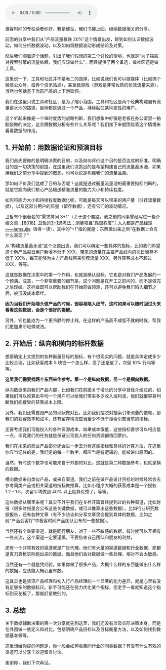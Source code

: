 <audio title="26 _ 当收集数据的前后，我们应该做什么？" src="https://static001.geekbang.org/resource/audio/6e/7f/6e0ed1043e3aa80f7229a9c012f9d77f.mp3" controls="controls"></audio> 
<p>极客时间的专栏读者你好，我是邱岳，我们书接上回，继续数据相关的分享。</p>
<p>前面的分享中我们从“产品流量暴跌 20%”这个情景出发，聊到如何认识数据波动，如何分析数据波动，以及如何将数据波动形成结论及对策。</p>
<p>然后我们顺着这个话题，引出了我们假想的第二个讨论的情境，也就是“为了摆脱对搜索引擎的流量依赖，我们应该做什么”，而且提供了两个备选，做社区还是做工具。</p>
<p>这里说一下，工具和社区并不是唯二的选择，比如说我们也可以做媒体（比如搞个微信公众号，或弄个资讯站点），甚至做游戏（游戏是非常优质的长效流量来源），当然也包括基于当前产品的上下游延伸。</p>
<p>我们在这里只说工具和社区，是为了缩小范围，工具和社区是两个经典构建自有流量蓄水池的路径，目标都是通过一个产品，持续黏住某种属性的用户。</p>
<p>这个听起来像是一个审时度势的战略判断，我们想象中好像是老板在办公室里一拍脑袋做的决定，这会跟数据分析有些什么关系呢？我们接下来就围绕着这个情境来看看数据的作用。</p>
<h2>1. 开始前：用数据论证和预演目标</h2>
<p>我们首先要做的是明确决策的目的，以及如何评价这个目的是否达成的标准。明确目的是一切决策的前提，在这里我们决策目的是希望构建自己的流量蓄水池，如果用我们之前分享中提到的概念，也可以说是构建我们的流量品类。</p><!-- [[[read_end]]] -->
<p>那如何评价我们达成了目的与否呢？这就是通过衡量流量池的最重要指标判断的，就是它能向我们核心产品输送精准流量的能力大小和持续程度。</p>
<p>如何将能力大小和持续程度数据化呢，可能是每天可以带来的用户量（引荐流量数据），以及这部分用户的质量（留存数据），还有它们的波动情况。</p>
<p>卫哲有个很著名的“需求拷问 3+1”（关于这个套路，我之前的同事曾经写过一篇介绍文章 <a href="http://iamsujie.com/8000/8018/">【8018】卫哲的3+1思考法：测量项目”靠谱程度&quot; | 人人都是产品经理——iamsujie</a>  值得一读），其中的“+1”指的就是：东西做出来之后“在数据上会有什么表现？”</p>
<p>从“构建流量蓄水池”这个议题出发，我们可以确定一些具体的指标，比如我们希望这个新产品每日用户新增不低于 XXX，带来的流量在主要产品线内的次日留存不低于 XX%，每天能够为主力产品线带来引荐流量 XXX，另外获客成本不超过 XXX，等等。</p>
<p>这就是数据在决策中的第一个作用，也就是确认目标。它也是对我们产品发展的一个预演。注意，一个非常重要的细节是，这个问题是在开工之前问的，而不是做完之后现编。这样做既可以帮助我们在开始前做预测，还可以避免我们陷入细节之后，被沉没成本牵绊。</p>
<p><strong>因为当我们开始埋头做产品的时候，很容易陷入细节，这时如果可以随时回过头来看看这些数据，会是个很好的提醒。</strong></p>
<p>另外，它也能成为一个更冷静的停止线，在这样的产品高不成低不就的时候，帮我们更加果断地做减法。</p>
<h2>2. 开始后：纵向和横向的标杆数据</h2>
<p>想要确定上文提到的各种衡量目标的指标，有个很现实的问题，就是具体定成多少比较合理，比如获客成本 5 块钱一个怎么样，高了还是低了，次留 10% 行吗等等。</p>
<p><strong>这里我们需要找两个东西来作参考。第一个是纵向数据，另一个是横向数据。</strong></p>
<p>纵向数据来自我们产品内部，比如我们在前面关于增长的分享中曾经介绍过的，如果我们可以推算出平均一个用户可以给我们带来多少收入或利润，我们就很容易判断我们能接受的获客成本上限。</p>
<p>另外，我们还需要跟产品的现状做对比，比如我们摆脱对搜索引擎流量的依赖，那我们的获客效率和成本，还有留存情况应当至少不低于搜索引擎当前的指标。</p>
<p>还要考虑我们可能投入的各种资源成本，如果成本很低，这些指标要求可以相应低一点，毕竟我们的任务就是保证公司投入的任何资源都值回票价。</p>
<p>我们在未来的商业产品部分还会进一步去分析这些指标和具体的计算方法，在这里你应当记住的是，我们定的每一个数字，都应当是有逻辑的，能被讲出原因的。</p>
<p>当然，有时这个数字也可能来自于外部的对比，这就是第二种数据参考，也就是横向数据。</p>
<p>横向数据来自类似产品，或来自渠道。我们之前在做产品设计目标的时候经常会去参考同类产品或相关渠道的指标做推算，比如小程序大概的获客成本是一个授权 1.2 - 1.5，次留平均做到 40% 以上就算优秀了，等等。</p>
<p>这些数据从哪里来呢？其实不外乎我们在专栏开篇曾经提到过的各种渠道，比如财报（很多财报里会公布这些关键数据，或可以推算出这些数据），比如行业研究数据报告，还有各种文章（有不少访谈和分享文章里会提到具体的数据，比如之前“产品会客厅”中极客时间产品团队公布的一些数据）。</p>
<p>当然还有个重要渠道，就是同行朋友，对于一些不敏感的数据，有时候可以互相有一些交流，这个渠道一定要谨慎，不要伤害自己团队和朋友的利益，</p>
<p>还有一个非常有效的渠道就是广告代理。他们有大量的渠道数据和行业数据，那都是真刀真枪实际跑出来的数据。而且他们会对数据做一些处理，相对不会太敏感。</p>
<p>当然还有一个就是凭经验，如果你做了很多产品，大概什么样的东西能做出什么样的数据，应该能大概心里有数。</p>
<p>这其实也是资深产品经理和初入行产品经理的一个显著的能力差异，就是心里有没有足够多的数据标尺。新手可能还在努力优化某个指标，但老手一看就知道这个指标到天花板了，那就赶紧做别的。</p>
<h2>3. 总结</h2>
<p>关于数据辅助决策的第一次分享就先到这里，我们还没有涉及实际决策本身，而是在外围做一些定义和对比，包括明确产品目标以及目标衡量方法，以及如何找到数据基准等等。</p>
<p>这里想给你提的问题是，你一般会如何收集同行业的同类数据？有没有什么有效的渠道可以分享？欢迎留言讨论。</p>
<p>谢谢你，我们下次再见。</p>
<p></p>
